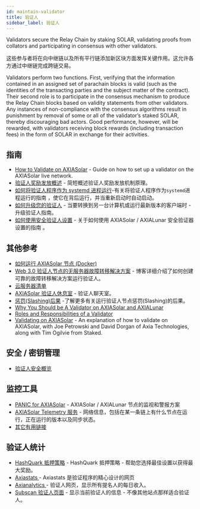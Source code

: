 ```yaml
---
id: maintain-validator
title: 验证人
sidebar_label: 验证人
---
```


Validators secure the Relay Chain by staking SOLAR, validating proofs from collators and participating in consensus with other validators.

这些参与者将在向中继链以及所有平行链添加新区块方面发挥关键作用。这允许各方通过中继链完成跨链交易。

Validators perform two functions. First, verifying that the information contained in an assigned set of parachain blocks is valid (such as the identities of the transacting parties and the subject matter of the contract). Their second role is to participate in the consensus mechanism to produce the Relay Chain blocks based on validity statements from other validators. Any instances of non-compliance with the consensus algorithms result in punishment by removal of some or all of the validator’s staked SOLAR, thereby discouraging bad actors. Good performance, however, will be rewarded, with validators receiving block rewards (including transaction fees) in the form of SOLAR in exchange for their activities.

## 指南

- [How to Validate on AXIASolar](maintain-guides-how-to-validate-axiasolar) - Guide on how to set up a validator on the AXIASolar live network.
- [验证人奖励发放概述](maintain-guides-validator-payout) - 简短概述验证人奖励发放机制原理。
- [如何将验证人程序作为 systemd 进程运行](maintain-guides-how-to-systemd)-有关将验证人程序作为`systemd`进程运行的指南 ，使它在背后运行，并当重新启动时自动启动。
- [如何升级您的验证人](maintain-guides-how-to-upgrade) - 当要转换到另一台计算机或运行最新版本的客户端时 - 升级验证人指南。
- [如何使用安全验证人设置](maintain-guides-how-to-use-axiasolar-secure-validator) - 关于如何使用 AXIASolar / AXIALunar 安全验证器设置的指南 。

## 其他参考

- [如何运行 AXIASolar 节点 (Docker)](https://medium.com/@acvlls/setting-up-a-maintain-the-easy-way-3a885283091f)
- [Web 3.0 验证人节点的无服务器故障转移解决方案](https://medium.com/hackernoon/a-serverless-failover-solution-for-web-3-0-validator-nodes-e26b9d24c71d) - 博客详细介绍了如何创建可靠的故障转移解决方案运行验证人。
- [云服务器清单](maintain-guides-how-to-validate-axialunar#vps-list)
- [AXIASolar 验证人休息室](https://matrix.to/#/!NZrbtteFeqYKCUGQtr:matrix.axia.io?via=matrix.axia.io&via=matrix.org&via=axiacoin.org) - 验证人聊天室。
- [ 惩罚(Slashing)后果](https://solar.wiki.axiacoin.network/docs/en/learn-staking#slashing) -了解更多有关运行验证人节点惩罚(Slashing)的后果。
- [Why You Should be A Validator on AXIASolar and AXIALunar](https://www.youtube.com/watch?v=0EmP0s6JOW4&list=PLOyWqupZ-WGuAuS00rK-pebTMAOxW41W8&index=2)
- [Roles and Responsibilities of a Validator](https://www.youtube.com/watch?v=riVg_Up_fCg&list=PLOyWqupZ-WGuAuS00rK-pebTMAOxW41W8&index=15)
- [Validating on AXIASolar](https://www.crowdcast.io/e/validating-on-axiasolar) - An explanation of how to validate on AXIASolar, with Joe Petrowski and David Dorgan of Axia Technologies, along with Tim Ogilvie from Staked.

## 安全 / 密钥管理

- [验证人安全概览](https://github.com/axia-tech/validator-security)

## 监控工具

- [PANIC for AXIASolar](https://github.com/SimplyVC/panic_axiasolar) - AXIASolar / AXIALunar 节点的监视和警报方案
- [AXIASolar Telemetry 服务](https://telemetry.axiasolar.io/#list/AXIALunar%20CC3) - 网络信息，包括在某一条链上有什么节点在运行，正在运行的版本以及同步状态。
- [其它有用链接](https://forum.axiacoin.org/t/useful-links-for-validators/20)

## 验证人统计

- [HashQuark 抵押策略](https://labs.hashquark.io/#/axia/strategy) - HashQuark 抵押策略 - 帮助您选择最佳设置以获得最大奖励。
- [ Axiastats ](https://axiastats.io/) - Axiastats 是验证程序的精心设计的网页
- [ Axianalytics ](https://axianalytics.com/#/dashboard) - 验证人网页，显示所有提名人的每日收入。
- [ Subscan 验证人页面](https://axialunar.subscan.io/validator) - 显示当前验证人的信息 - 不像其他站点那样适合验证人。
